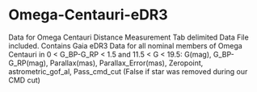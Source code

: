 # Omega-Centauri-eDR3
Data for Omega Centauri Distance Measurement
Tab delimited Data File included. Contains Gaia eDR3 Data for all nominal members of Omega Centauri in 0 < G_BP-G_RP < 1.5 and 11.5 < G < 19.5:
G(mag),   G_BP-G_RP(mag), Parallax(mas), Parallax_Error(mas), Zeropoint, astrometric_gof_al, Pass_cmd_cut (False if star was removed during our CMD cut)

